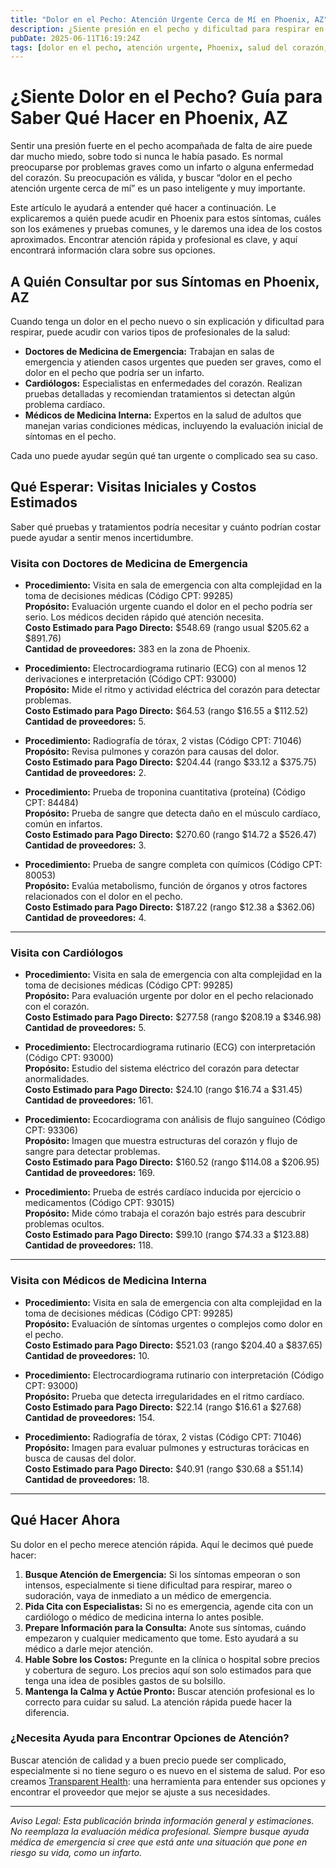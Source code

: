```yaml
---
title: "Dolor en el Pecho: Atención Urgente Cerca de Mí en Phoenix, AZ"
description: ¿Siente presión en el pecho y dificultad para respirar en Phoenix? Aprenda qué hacer, a quién consultar y los costos aproximados para atención urgente por dolor en el pecho.
pubDate: 2025-06-11T16:19:24Z
tags: [dolor en el pecho, atención urgente, Phoenix, salud del corazón, cardiología, atención de emergencia, costos de salud]
---
```


# ¿Siente Dolor en el Pecho? Guía para Saber Qué Hacer en Phoenix, AZ

Sentir una presión fuerte en el pecho acompañada de falta de aire puede dar mucho miedo, sobre todo si nunca le había pasado. Es normal preocuparse por problemas graves como un infarto o alguna enfermedad del corazón. Su preocupación es válida, y buscar “dolor en el pecho atención urgente cerca de mí” es un paso inteligente y muy importante.

Este artículo le ayudará a entender qué hacer a continuación. Le explicaremos a quién puede acudir en Phoenix para estos síntomas, cuáles son los exámenes y pruebas comunes, y le daremos una idea de los costos aproximados. Encontrar atención rápida y profesional es clave, y aquí encontrará información clara sobre sus opciones.

## A Quién Consultar por sus Síntomas en Phoenix, AZ

Cuando tenga un dolor en el pecho nuevo o sin explicación y dificultad para respirar, puede acudir con varios tipos de profesionales de la salud:

- **Doctores de Medicina de Emergencia:** Trabajan en salas de emergencia y atienden casos urgentes que pueden ser graves, como el dolor en el pecho que podría ser un infarto.
- **Cardiólogos:** Especialistas en enfermedades del corazón. Realizan pruebas detalladas y recomiendan tratamientos si detectan algún problema cardíaco.
- **Médicos de Medicina Interna:** Expertos en la salud de adultos que manejan varias condiciones médicas, incluyendo la evaluación inicial de síntomas en el pecho.

Cada uno puede ayudar según qué tan urgente o complicado sea su caso.

## Qué Esperar: Visitas Iniciales y Costos Estimados

Saber qué pruebas y tratamientos podría necesitar y cuánto podrían costar puede ayudar a sentir menos incertidumbre.

### Visita con Doctores de Medicina de Emergencia

- **Procedimiento:** Visita en sala de emergencia con alta complejidad en la toma de decisiones médicas (Código CPT: 99285)  
  **Propósito:** Evaluación urgente cuando el dolor en el pecho podría ser serio. Los médicos deciden rápido qué atención necesita.  
  **Costo Estimado para Pago Directo:** $548.69 (rango usual $205.62 a $891.76)  
  **Cantidad de proveedores:** 383 en la zona de Phoenix.

- **Procedimiento:** Electrocardiograma rutinario (ECG) con al menos 12 derivaciones e interpretación (Código CPT: 93000)  
  **Propósito:** Mide el ritmo y actividad eléctrica del corazón para detectar problemas.  
  **Costo Estimado para Pago Directo:** $64.53 (rango $16.55 a $112.52)  
  **Cantidad de proveedores:** 5.

- **Procedimiento:** Radiografía de tórax, 2 vistas (Código CPT: 71046)  
  **Propósito:** Revisa pulmones y corazón para causas del dolor.  
  **Costo Estimado para Pago Directo:** $204.44 (rango $33.12 a $375.75)  
  **Cantidad de proveedores:** 2.

- **Procedimiento:** Prueba de troponina cuantitativa (proteína) (Código CPT: 84484)  
  **Propósito:** Prueba de sangre que detecta daño en el músculo cardíaco, común en infartos.  
  **Costo Estimado para Pago Directo:** $270.60 (rango $14.72 a $526.47)  
  **Cantidad de proveedores:** 3.

- **Procedimiento:** Prueba de sangre completa con químicos (Código CPT: 80053)  
  **Propósito:** Evalúa metabolismo, función de órganos y otros factores relacionados con el dolor en el pecho.  
  **Costo Estimado para Pago Directo:** $187.22 (rango $12.38 a $362.06)  
  **Cantidad de proveedores:** 4.

---

### Visita con Cardiólogos

- **Procedimiento:** Visita en sala de emergencia con alta complejidad en la toma de decisiones médicas (Código CPT: 99285)  
  **Propósito:** Para evaluación urgente por dolor en el pecho relacionado con el corazón.  
  **Costo Estimado para Pago Directo:** $277.58 (rango $208.19 a $346.98)  
  **Cantidad de proveedores:** 5.

- **Procedimiento:** Electrocardiograma rutinario (ECG) con interpretación (Código CPT: 93000)  
  **Propósito:** Estudio del sistema eléctrico del corazón para detectar anormalidades.  
  **Costo Estimado para Pago Directo:** $24.10 (rango $16.74 a $31.45)  
  **Cantidad de proveedores:** 161.

- **Procedimiento:** Ecocardiograma con análisis de flujo sanguíneo (Código CPT: 93306)  
  **Propósito:** Imagen que muestra estructuras del corazón y flujo de sangre para detectar problemas.  
  **Costo Estimado para Pago Directo:** $160.52 (rango $114.08 a $206.95)  
  **Cantidad de proveedores:** 169.

- **Procedimiento:** Prueba de estrés cardíaco inducida por ejercicio o medicamentos (Código CPT: 93015)  
  **Propósito:** Mide cómo trabaja el corazón bajo estrés para descubrir problemas ocultos.  
  **Costo Estimado para Pago Directo:** $99.10 (rango $74.33 a $123.88)  
  **Cantidad de proveedores:** 118.

---

### Visita con Médicos de Medicina Interna

- **Procedimiento:** Visita en sala de emergencia con alta complejidad en la toma de decisiones médicas (Código CPT: 99285)  
  **Propósito:** Evaluación de síntomas urgentes o complejos como dolor en el pecho.  
  **Costo Estimado para Pago Directo:** $521.03 (rango $204.40 a $837.65)  
  **Cantidad de proveedores:** 10.

- **Procedimiento:** Electrocardiograma rutinario con interpretación (Código CPT: 93000)  
  **Propósito:** Prueba que detecta irregularidades en el ritmo cardíaco.  
  **Costo Estimado para Pago Directo:** $22.14 (rango $16.61 a $27.68)  
  **Cantidad de proveedores:** 154.

- **Procedimiento:** Radiografía de tórax, 2 vistas (Código CPT: 71046)  
  **Propósito:** Imagen para evaluar pulmones y estructuras torácicas en busca de causas del dolor.  
  **Costo Estimado para Pago Directo:** $40.91 (rango $30.68 a $51.14)  
  **Cantidad de proveedores:** 18.

---

## Qué Hacer Ahora

Su dolor en el pecho merece atención rápida. Aquí le decimos qué puede hacer:

1. **Busque Atención de Emergencia:** Si los síntomas empeoran o son intensos, especialmente si tiene dificultad para respirar, mareo o sudoración, vaya de inmediato a un médico de emergencia.  
2. **Pida Cita con Especialistas:** Si no es emergencia, agende cita con un cardiólogo o médico de medicina interna lo antes posible.  
3. **Prepare Información para la Consulta:** Anote sus síntomas, cuándo empezaron y cualquier medicamento que tome. Esto ayudará a su médico a darle mejor atención.  
4. **Hable Sobre los Costos:** Pregunte en la clínica o hospital sobre precios y cobertura de seguro. Los precios aquí son solo estimados para que tenga una idea de posibles gastos de su bolsillo.  
5. **Mantenga la Calma y Actúe Pronto:** Buscar atención profesional es lo correcto para cuidar su salud. La atención rápida puede hacer la diferencia.

### ¿Necesita Ayuda para Encontrar Opciones de Atención?

Buscar atención de calidad y a buen precio puede ser complicado, especialmente si no tiene seguro o es nuevo en el sistema de salud. Por eso creamos [Transparent Health](https://transparenthealth.ai): una herramienta para entender sus opciones y encontrar el proveedor que mejor se ajuste a sus necesidades.  

---

*Aviso Legal: Esta publicación brinda información general y estimaciones. No reemplaza la evaluación médica profesional. Siempre busque ayuda médica de emergencia si cree que está ante una situación que pone en riesgo su vida, como un infarto.*
